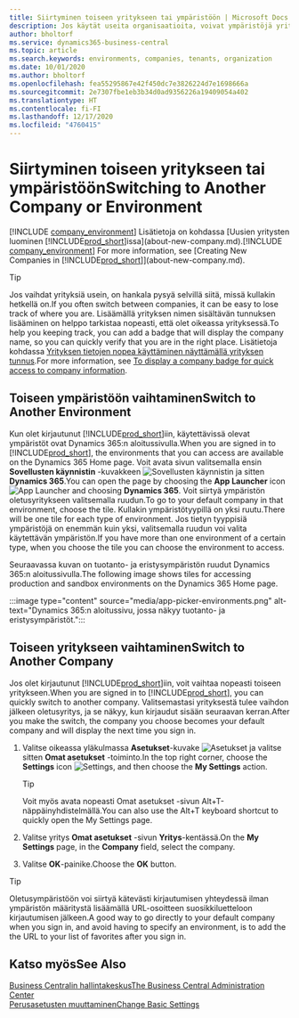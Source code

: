 ```yaml
---
title: Siirtyminen toiseen yritykseen tai ympäristöön | Microsoft Docs
description: Jos käytät useita organisaatioita, voivat ympäristöjä yrityksiä nopeasti.
author: bholtorf
ms.service: dynamics365-business-central
ms.topic: article
ms.search.keywords: environments, companies, tenants, organization
ms.date: 10/01/2020
ms.author: bholtorf
ms.openlocfilehash: fea55295867e42f450dc7e3826224d7e1698666a
ms.sourcegitcommit: 2e7307fbe1eb3b34d0ad9356226a19409054a402
ms.translationtype: HT
ms.contentlocale: fi-FI
ms.lasthandoff: 12/17/2020
ms.locfileid: "4760415"
---
```

# <a name="switching-to-another-company-or-environment"></a><span data-ttu-id="4263d-103">Siirtyminen toiseen yritykseen tai ympäristöön</span><span class="sxs-lookup"><span data-stu-id="4263d-103">Switching to Another Company or Environment</span></span>

<span data-ttu-id="4263d-104">[!INCLUDE [company_environment](includes/company_environment.md)] Lisätietoja on kohdassa [Uusien yritysten luominen [!INCLUDE[prod_short](includes/prod_short.md)]issa](about-new-company.md).</span><span class="sxs-lookup"><span data-stu-id="4263d-104">[!INCLUDE [company_environment](includes/company_environment.md)] For more information, see [Creating New Companies in [!INCLUDE[prod_short](includes/prod_short.md)]](about-new-company.md).</span></span>  

> [!TIP]
> <span data-ttu-id="4263d-105">Jos vaihdat yrityksiä usein, on hankala pysyä selvillä siitä, missä kullakin hetkellä on.</span><span class="sxs-lookup"><span data-stu-id="4263d-105">If you often switch between companies, it can be easy to lose track of where you are.</span></span> <span data-ttu-id="4263d-106">Lisäämällä yrityksen nimen sisältävän tunnuksen lisääminen on helppo tarkistaa nopeasti, että olet oikeassa yrityksessä.</span><span class="sxs-lookup"><span data-stu-id="4263d-106">To help you keeping track, you can add a badge that will display the company name, so you can quickly verify that you are in the right place.</span></span> <span data-ttu-id="4263d-107">Lisätietoja kohdassa [Yrityksen tietojen nopea käyttäminen näyttämällä yrityksen tunnus](ui-change-basic-settings.md#to-display-a-company-badge-for-quick-access-to-company-information).</span><span class="sxs-lookup"><span data-stu-id="4263d-107">For more information, see [To display a company badge for quick access to company information](ui-change-basic-settings.md#to-display-a-company-badge-for-quick-access-to-company-information).</span></span>

## <a name="switch-to-another-environment"></a><span data-ttu-id="4263d-108">Toiseen ympäristöön vaihtaminen</span><span class="sxs-lookup"><span data-stu-id="4263d-108">Switch to Another Environment</span></span>

<span data-ttu-id="4263d-109">Kun olet kirjautunut [!INCLUDE[prod_short](includes/prod_short.md)]iin, käytettävissä olevat ympäristöt ovat Dynamics 365:n aloitussivulla.</span><span class="sxs-lookup"><span data-stu-id="4263d-109">When you are signed in to [!INCLUDE[prod_short](includes/prod_short.md)], the environments that you can access are available on the Dynamics 365 Home page.</span></span> <span data-ttu-id="4263d-110">Voit avata sivun valitsemalla ensin **Sovellusten käynnistin** -kuvakkeen ![Sovellusten käynnistin](media/app-launcher-icon.png "Sovelluksen käynnistimen avulla voi käyttää myös muita ominaisuuksia") ja sitten **Dynamics 365**.</span><span class="sxs-lookup"><span data-stu-id="4263d-110">You can open the page by choosing the **App Launcher** icon ![App Launcher](media/app-launcher-icon.png "The App Launcher provides access to more features") and choosing **Dynamics 365**.</span></span> <span data-ttu-id="4263d-111">Voit siirtyä ympäristön oletusyritykseen valitsemalla ruudun.</span><span class="sxs-lookup"><span data-stu-id="4263d-111">To go to your default company in that environment, choose the tile.</span></span> <span data-ttu-id="4263d-112">Kullakin ympäristötyypillä on yksi ruutu.</span><span class="sxs-lookup"><span data-stu-id="4263d-112">There will be one tile for each type of environment.</span></span> <span data-ttu-id="4263d-113">Jos tietyn tyyppisiä ympäristöjä on enemmän kuin yksi, valitsemalla ruudun voi valita käytettävän ympäristön.</span><span class="sxs-lookup"><span data-stu-id="4263d-113">If you have more than one environment of a certain type, when you choose the tile you can choose the environment to access.</span></span>

<span data-ttu-id="4263d-114">Seuraavassa kuvan on tuotanto- ja eristysympäristön ruudut Dynamics 365:n aloitussivulla.</span><span class="sxs-lookup"><span data-stu-id="4263d-114">The following image shows tiles for accessing production and sandbox environments on the Dynamics 365 Home page.</span></span>

:::image type="content" source="media/app-picker-environments.png" alt-text="Dynamics 365:n aloitussivu, jossa näkyy tuotanto- ja eristysympäristöt.":::

## <a name="switch-to-another-company"></a><span data-ttu-id="4263d-116">Toiseen yritykseen vaihtaminen</span><span class="sxs-lookup"><span data-stu-id="4263d-116">Switch to Another Company</span></span>

<span data-ttu-id="4263d-117">Jos olet kirjautunut [!INCLUDE[prod_short](includes/prod_short.md)]iin, voit vaihtaa nopeasti toiseen yritykseen.</span><span class="sxs-lookup"><span data-stu-id="4263d-117">When you are signed in to [!INCLUDE[prod_short](includes/prod_short.md)], you can quickly switch to another company.</span></span> <span data-ttu-id="4263d-118">Valitsemastasi yrityksestä tulee vaihdon jälkeen oletusyritys, ja se näkyy, kun kirjaudut sisään seuraavan kerran.</span><span class="sxs-lookup"><span data-stu-id="4263d-118">After you make the switch, the company you choose becomes your default company and will display the next time you sign in.</span></span>

1. <span data-ttu-id="4263d-119">Valitse oikeassa yläkulmassa **Asetukset**-kuvake ![Asetukset](media/ui-experience/settings_icon_small.png "Roolikeskuksen Asetukset-kuvake") ja valitse sitten **Omat asetukset** -toiminto.</span><span class="sxs-lookup"><span data-stu-id="4263d-119">In the top right corner, choose the **Settings** icon ![Settings](media/ui-experience/settings_icon_small.png "Settings icon for role center"), and then choose the **My Settings** action.</span></span>

    > [!TIP]
    > <span data-ttu-id="4263d-120">Voit myös avata nopeasti Omat asetukset -sivun Alt+T-näppäinyhdistelmällä.</span><span class="sxs-lookup"><span data-stu-id="4263d-120">You can also use the Alt+T keyboard shortcut to quickly open the My Settings page.</span></span>

2. <span data-ttu-id="4263d-121">Valitse yritys **Omat asetukset** -sivun **Yritys**-kentässä.</span><span class="sxs-lookup"><span data-stu-id="4263d-121">On the **My Settings** page, in the **Company** field, select the company.</span></span>  
3. <span data-ttu-id="4263d-122">Valitse **OK**-painike.</span><span class="sxs-lookup"><span data-stu-id="4263d-122">Choose the **OK** button.</span></span>

> [!TIP]
> <span data-ttu-id="4263d-123">Oletusympäristöön voi siirtyä kätevästi kirjautumisen yhteydessä ilman ympäristön määritystä lisäämällä URL-osoitteen suosikkiluetteloon kirjautumisen jälkeen.</span><span class="sxs-lookup"><span data-stu-id="4263d-123">A good way to go directly to your default company when you sign in, and avoid having to specify an environment, is to add the the URL to your list of favorites after you sign in.</span></span>

## <a name="see-also"></a><span data-ttu-id="4263d-124">Katso myös</span><span class="sxs-lookup"><span data-stu-id="4263d-124">See Also</span></span>

[<span data-ttu-id="4263d-125">Business Centralin hallintakeskus</span><span class="sxs-lookup"><span data-stu-id="4263d-125">The Business Central Administration Center</span></span>](/dynamics365/business-central/dev-itpro/administration/tenant-admin-center)  
[<span data-ttu-id="4263d-126">Perusasetusten muuttaminen</span><span class="sxs-lookup"><span data-stu-id="4263d-126">Change Basic Settings</span></span>](ui-change-basic-settings.md)  
